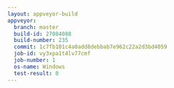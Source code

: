 ```yaml
---
layout: appveyor-build
appveyor:
  branch: master
  build-id: 27084088
  build-number: 235
  commit: 1c7fb101c4a0add8debbab7e962c22a2d3bd4059
  job-id: vy3xpa1t4lv77cmf
  job-number: 1
  os-name: Windows
  test-result: 0
---
```

